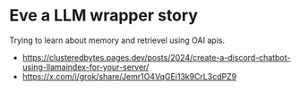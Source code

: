 # Eve a LLM wrapper story
Trying to learn about memory and retrievel using OAI apis.

- https://clusteredbytes.pages.dev/posts/2024/create-a-discord-chatbot-using-llamaindex-for-your-server/
- https://x.com/i/grok/share/Jemr1O4VqGEi13k9CrL3cdPZ9
